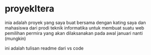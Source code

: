 # proyekItera
inia adalah proyek yang saya buat bersama dengan kating saya dan mahasiswa dari prodi teknik informatika untuk membuat suatu web pemilihan permira yang akan dilaksanakan pada awal januari nanti (mungkin)

ini adalah tulisan readme dari vs code